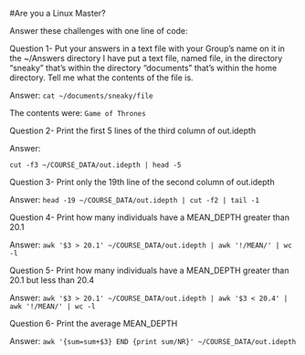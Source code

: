 #Are you a Linux Master?

Answer these challenges with one line of code:

Question 1-  Put your answers in a text file with your Group’s name on it in the ~/Answers directory
I have put a text file, named file, in the directory “sneaky” that’s within the directory “documents” that’s within the home directory.  Tell me what the contents of the file is.

Answer:
`cat ~/documents/sneaky/file`

The contents were:
`Game of Thrones`

Question 2- Print the first 5 lines of the third column of out.idepth

Answer:	

`cut -f3 ~/COURSE_DATA/out.idepth | head -5`
 
Question 3- Print only the 19th line of the second column of out.idepth

Answer:	
`head -19 ~/COURSE_DATA/out.idepth | cut -f2 | tail -1`

Question 4- Print how many individuals have a MEAN_DEPTH greater than 20.1

Answer:	
`awk '$3 > 20.1' ~/COURSE_DATA/out.idepth | awk '!/MEAN/' | wc -l`

Question 5- Print how many individuals have a MEAN_DEPTH greater than 20.1 but less than 20.4

Answer:	
`awk '$3 > 20.1' ~/COURSE_DATA/out.idepth | awk '$3 < 20.4' | awk '!/MEAN/' | wc -l`

Question 6- Print the average MEAN_DEPTH 

Answer:	
`awk '{sum=sum+$3} END {print sum/NR}' ~/COURSE_DATA/out.idepth`
